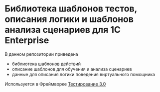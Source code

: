 # Библиотека шаблонов тестов, описания логики и шаблонов анализа сценариев для 1С Enterprise

В данном репозитории приведена 
 - библиотека шаблонов действий 
 - описание шаблонов для обучения и анализа сценариев
 - данные для описания логики поведения виртуального помощника
 
 Используется в Фреймворке [Тестирование 3.0](https://github.com/ivanov660/TestingTool-3)


